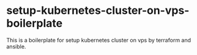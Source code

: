 # setup-kubernetes-cluster-on-vps-boilerplate
This is a boilerplate for setup kubernetes cluster on vps by terraform and ansible.
